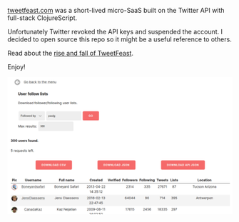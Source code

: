 [tweetfeast.com](https://tweetfeast.com) was a short-lived micro-SaaS built on the Twitter API with full-stack ClojureScript.

Unfortunately Twitter revoked the API keys and suspended the account.
I decided to open source this repo so it might be a useful reference to others.

Read about the [rise and fall of TweetFeast](https://mccormick.cx/news/entries/come-warm-yourself-by-the-flaming-wreckage-of-my-micro-saas).

Enjoy!

![TweetFeast screencast GIF](./screencast.gif)
